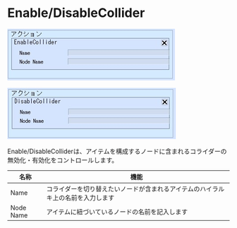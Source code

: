 
# Enable/DisableCollider

![EnableCollider](img/EnableCollider.jpg)

![DisableCollider](img/DisableCollider.jpg)

Enable/DisableColliderは、アイテムを構成するノードに含まれるコライダーの無効化・有効化をコントロールします。

| 名称 | 機能 |
| ---- | ---- |
| Name | コライダーを切り替えたいノードが含まれるアイテムのハイラルキ上の名前を入力します |
| Node Name | アイテムに紐づいているノードの名前を記入します |
